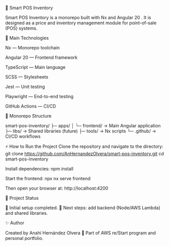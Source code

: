 🛒 Smart POS Inventory

Smart POS Inventory is a monorepo built with Nx
 and Angular 20
.
It is designed as a price and inventory management module for point-of-sale (POS) systems.

🚀 Main Technologies

Nx — Monorepo toolchain

Angular 20 — Frontend framework

TypeScript — Main language

SCSS — Stylesheets

Jest — Unit testing

Playwright — End-to-end testing

GitHub Actions — CI/CD

📂 Monorepo Structure

smart-pos-inventory/
├─ apps/
│  └─ frontend/     → Main Angular application
├─ libs/            → Shared libraries (future)
├─ tools/           → Nx scripts
└─ .github/         → CI/CD workflows

⚡ How to Run the Project
Clone the repository and navigate to the directory:
git clone https://github.com/AnHernandezOlvera/smart-pos-inventory.git
cd smart-pos-inventory

Install dependencies:
npm install

Start the frontend:
npx nx serve frontend

Then open your browser at: http://localhost:4200

🌟 Project Status

🔹 Initial setup completed.
🔹 Next steps: add backend (Node/AWS Lambda) and shared libraries.

✨ Author

Created by Anahí Hernández Olvera
📌 Part of AWS re/Start program and personal portfolio.